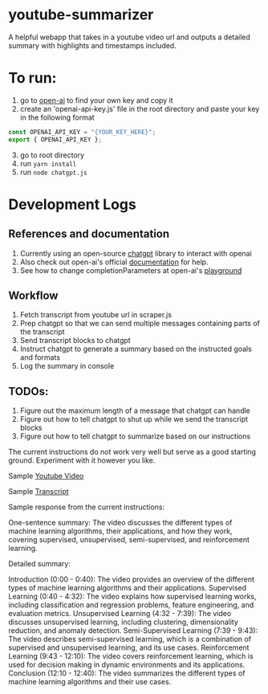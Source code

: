 # youtube-summarizer
A helpful webapp that takes in a youtube video url and outputs a detailed summary with highlights and timestamps included.

# To run:
1. go to [open-ai](https://platform.openai.com/account/api-keys) to find your own key and copy it
2. create an 'openai-api-key.js' file in the root directory and paste your key in the following format
```javascript
const OPENAI_API_KEY = "{YOUR_KEY_HERE}";
export { OPENAI_API_KEY };
```
3. go to root directory
4. run `yarn install`
5. run `node chatgpt.js`

# Development Logs

## References and documentation
1. Currently using an open-source [chatgpt](https://github.com/transitive-bullshit/chatgpt-api) library to interact with openai
2. Also check out open-ai's official [documentation](https://platform.openai.com/docs/api-reference/introduction) for help.
3. See how to change completionParameters at open-ai's [playground](https://platform.openai.com/playground?mode=chat)

## Workflow

1. Fetch transcript from youtube url in scraper.js
2. Prep chatgpt so that we can send multiple messages containing parts of the transcript
3. Send transcript blocks to chatgpt
4. Instruct chatgpt to generate a summary based on the instructed goals and formats
5. Log the summary in console

## TODOs:
1. Figure out the maximum length of a message that chatgpt can handle
2. Figure out how to tell chatgpt to shut up while we send the transcript blocks
3. Figure out how to tell chatgpt to summarize based on our instructions

The current instructions do not work very well but serve as a good starting ground.
Experiment with it however you like.

Sample [Youtube Video](https://www.youtube.com/watch?v=RYDiDpW2VkM)

Sample [Transcript](https://www.youtube.com/api/timedtext?v=RYDiDpW2VkM&caps=asr&xoaf=5&hl=en&ip=0.0.0.0&ipbits=0&expire=1678192888&sparams=ip,ipbits,expire,v,caps,xoaf&signature=087B3C118245D74861054827746B033A7A7CF8E7.4BA604B798CEF2CF647D56579D05B7FA38B8AFE2&key=yt8&lang=en)

Sample response from the current instructions:

One-sentence summary: The video discusses the different types of machine learning algorithms, their applications, and how they work, covering supervised, unsupervised, semi-supervised, and reinforcement learning.

Detailed summary:

Introduction (0:00 - 0:40): The video provides an overview of the different types of machine learning algorithms and their applications.
Supervised Learning (0:40 - 4:32): The video explains how supervised learning works, including classification and regression problems, feature engineering, and evaluation metrics.
Unsupervised Learning (4:32 - 7:39): The video discusses unsupervised learning, including clustering, dimensionality reduction, and anomaly detection.
Semi-Supervised Learning (7:39 - 9:43): The video describes semi-supervised learning, which is a combination of supervised and unsupervised learning, and its use cases.
Reinforcement Learning (9:43 - 12:10): The video covers reinforcement learning, which is used for decision making in dynamic environments and its applications.
Conclusion (12:10 - 12:40): The video summarizes the different types of machine learning algorithms and their use cases.
